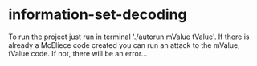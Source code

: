 # information-set-decoding
To run the project just run in terminal './autorun mValue tValue'.
If there is already a McEliece code created you can run an attack to the mValue, tValue code. If not, there will be an error...
